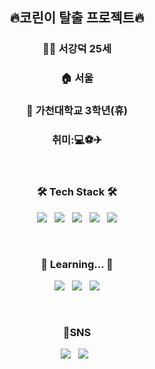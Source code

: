 <p align="center">
  <h2 align="center"> 🔥코린이 탈출 프로젝트🔥<br></h3>
</p>
<p align="center">
  <h3 align="center">👨‍💻 서강덕 25세</h3>
</p>
<p align="center">
  <h3 align="center">🏠 서울</h3>
</p>
<p align="center">
  <h3 align="center">🏫 가천대학교 3학년(휴)</h3>
</p>
<p align="center">
  <h3 align="center">취미:💻⚽✈</h3>
</p><br>

<h3 align="center"><b>🛠 Tech Stack 🛠</b></h3>
<p align="center">
<img src="https://img.shields.io/badge/C-A8B9CC?style=flat-square&logo=c%2B%2B&logoColor=white"/></a> &nbsp 
<img src="https://img.shields.io/badge/C++-00599C?style=flat-square&logo=c%2B%2B&logoColor=white"/></a> &nbsp 
<img src="https://img.shields.io/badge/Pyhon-3776AB?style=flat-square&logo=python&logoColor=white"/></a> &nbsp
<img src="https://img.shields.io/badge/Java-007396?style=flat-square&logo=java&logoColor=white"/></a> &nbsp
<img src="https://img.shields.io/badge/Android-3DDC84?style=flat-square&logo=Android&logoColor=white"/></a>
</p><br>

<h3 align="center"><b> 📝 Learning... 📝</b></h3>
<p align="center">
<img src="https://img.shields.io/badge/Spring-6DB33F?style=flat-square&logo=Spring&logoColor=white"> &nbsp 
<img src="https://img.shields.io/badge/html-E34F26?style=flat-square&&logo=html5&logoColor=white"> &nbsp
<img src="https://img.shields.io/badge/css-1572B6?style=flat-square&logo=css3&logoColor=white"> 
</p><br>

<h3 align="center"><b>📌SNS </b></h3>
<p align="center">
<a href="https://www.instagram.com/river_duck_/"><img src="https://img.shields.io/badge/Instargram-E4405F?style=flat-square&logo=instagram&logoColor=white"/></a> &nbsp
<a href="https://rkdejr2321.github.io"><img src="https://img.shields.io/badge/Blog-181717?style=flat-square&logo=github&logoColor=white"/></a> &nbsp
